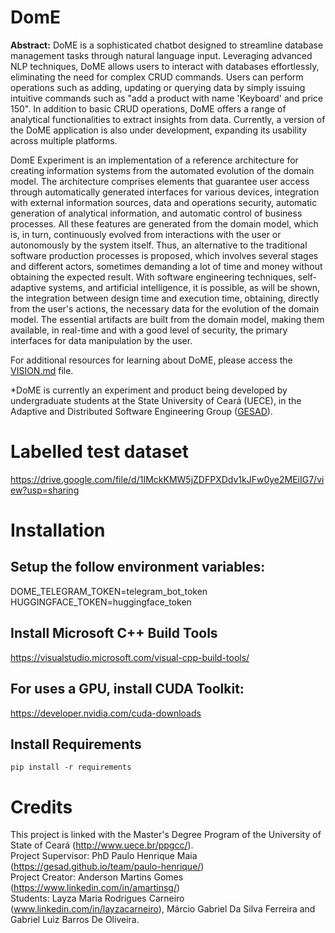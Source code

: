 # DomE

<b>Abstract:</b>
DoME is a sophisticated chatbot designed to streamline database management tasks through natural language input. Leveraging advanced NLP techniques, DoME allows users to interact with databases effortlessly, eliminating the need for complex CRUD commands. Users can perform operations such as adding, updating or querying data by simply issuing intuitive commands such as "add a product with name 'Keyboard' and price 150". In addition to basic CRUD operations, DoME offers a range of analytical functionalities to extract insights from data. Currently, a version of the DoME application is also under development, expanding its usability across multiple platforms.

DomE Experiment is an implementation of a reference architecture for creating information systems from the automated evolution of the domain model. The architecture comprises elements that guarantee user access through automatically generated interfaces for various devices, integration with external information sources, data and operations security, automatic generation of analytical information, and automatic control of business processes. All these features are generated from the domain model, which is, in turn, continuously evolved from interactions with the user or autonomously by the system itself.
Thus, an alternative to the traditional software production processes is proposed, which involves several stages and different actors, sometimes demanding a lot of time and money without obtaining the expected result.
With software engineering techniques, self-adaptive systems, and artificial intelligence, it is possible, as will be shown, the integration between design time and execution time, obtaining, directly from the user's actions, the necessary data for the evolution of the domain model. The essential artifacts are built from the domain model, making them available, in real-time and with a good level of security, the primary interfaces for data manipulation by the user.

For additional resources for learning about DoME, please access the [VISION.md](https://github.com/gesad-lab/dome/blob/main/VISION.md) file.

*DoME is currently an experiment and product being developed by undergraduate students at the State University of Ceará (UECE), in the Adaptive and Distributed Software Engineering Group ([GESAD](https://www.instagram.com/gesad.uece/)).

# Labelled test dataset
https://drive.google.com/file/d/1IMckKMW5jZDFPXDdv1kJFw0ye2MEiIG7/view?usp=sharing

<!--
# Demonstration
Access the DoME's Telegram bot at the following link:<br/>
https://t.me/uece_dome_bot
-->

# Installation
## Setup the follow environment variables:
DOME_TELEGRAM_TOKEN=telegram_bot_token<br/>
HUGGINGFACE_TOKEN=huggingface_token<br/>

## Install Microsoft C++ Build Tools<br/>
https://visualstudio.microsoft.com/visual-cpp-build-tools/

## For uses a GPU, install CUDA Toolkit:
https://developer.nvidia.com/cuda-downloads

## Install Requirements
```
pip install -r requirements
```

# Credits
This project is linked with the Master's Degree Program of the University of State of Ceará (http://www.uece.br/ppgcc/). <br/>
Project Supervisor: PhD Paulo Henrique Maia (https://gesad.github.io/team/paulo-henrique/)<br/>
Project Creator: Anderson Martins Gomes (https://www.linkedin.com/in/amartinsg/)<br/>
Students: Layza Maria Rodrigues Carneiro (www.linkedin.com/in/layzacarneiro), Márcio Gabriel Da Silva Ferreira and Gabriel Luiz Barros De Oliveira.
